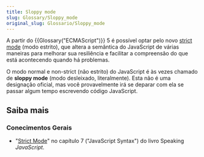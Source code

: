 ```yaml
---
title: Sloppy mode
slug: Glossary/Sloppy_mode
original_slug: Glossario/Sloppy_mode
---
```


A partir do {{Glossary("ECMAScript")}} 5 é possível optar pelo novo [strict mode](/pt-BR/docs/Web/JavaScript/Reference/Strict_mode) (modo estrito), que altera a semântica do JavaScript de várias maneiras para melhorar sua resiliência e facilitar a compreensão do que está acontecendo quando há problemas.

O modo normal e non-strict (não estrito) do JavaScript é às vezes chamado de **sloppy mode** (modo desleixado, literalmente). Esta não é uma designação oficial, mas você provavelmente irá se deparar com ela se passar algum tempo escrevendo código JavaScript.

## Saiba mais

### Conecimentos Gerais

- "[Strict Mode](http://speakingjs.com/es5/ch07.html#strict_mode)" no capítulo 7 ("JavaScript Syntax") do livro Speaking _JavaScript_.
